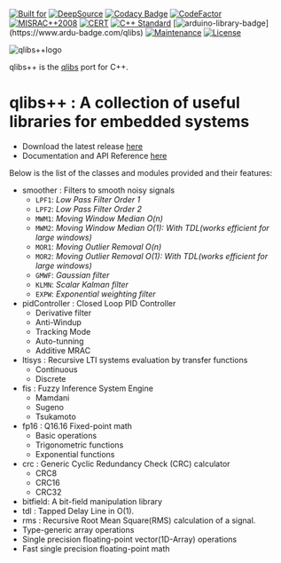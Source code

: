 [![Built for](https://img.shields.io/badge/built%20for-microcontrollers-lightgrey?logo=WhiteSource)](https://github.com/kmilo17pet/qlibs-cpp)
[![DeepSource](https://app.deepsource.com/gh/kmilo17pet/qlibs-cpp.svg/?label=active+issues&show_trend=true&token=v2gmYWIv1qjuUS9q01v_ncon)](https://app.deepsource.com/gh/kmilo17pet/qlibs-cpp/)
[![Codacy Badge](https://app.codacy.com/project/badge/Grade/2773da9d554f4f8abc31e76b7bcd33c3)](https://app.codacy.com/gh/kmilo17pet/qlibs-cpp/dashboard?utm_source=gh&utm_medium=referral&utm_content=&utm_campaign=Badge_grade)
[![CodeFactor](https://www.codefactor.io/repository/github/kmilo17pet/qlibs-cpp/badge)](https://www.codefactor.io/repository/github/kmilo17pet/qlibs-cpp)
[![MISRAC++2008](https://img.shields.io/badge/MISRAC++2008-Compliant-blue.svg?logo=verizon)](https://www.misra.org.uk/)
[![CERT](https://img.shields.io/badge/CERT-Compliant-blue.svg?logo=cplusplus)](https://wiki.sei.cmu.edu/confluence/display/seccode/SEI+CERT+Coding+Standards)
[![C++ Standard](https://img.shields.io/badge/STD-C++11-green.svg?logo=cplusplus)](https://en.cppreference.com/w/cpp/11)
[![arduino-library-badge](https://www.ardu-badge.com/badge/qlibs.svg?)](https://www.ardu-badge.com/qlibs)
[![Maintenance](https://img.shields.io/badge/Maintained%3F-yes-green.svg?logo=textpattern)](https://github.com/kmilo17pet/QuarkTS-cpp/graphs/commit-activity)
[![License](https://img.shields.io/github/license/kmilo17pet/QuarkTS-cpp?logo=livejournal)](https://github.com/kmilo17pet/QuarkTS-cpp/blob/master/LICENSE)


![qlibs++logo](https://github.com/kmilo17pet/qlibs-cpp/assets/11412210/76b07eb7-b522-449e-be1b-c4349bb02dd6)

qlibs++ is the [qlibs](https://github.com/kmilo17pet/qlibs)  port for C++.

# qlibs++ : A collection of useful libraries for embedded systems

* Download the latest release [here](https://github.com/kmilo17pet/qlibs-cpp/releases)
* Documentation and API Reference [here](https://kmilo17pet.github.io/qlibs-cpp/)


Below is the list of the classes and modules provided and their features:

- smoother : Filters to smooth noisy signals
   - `LPF1`: _Low Pass Filter Order 1_
   - `LPF2`: _Low Pass Filter Order 2_
   - `MWM1`: _Moving Window Median O(n)_
   - `MWM2`: _Moving Window Median O(1): With TDL(works efficient for large windows)_
   - `MOR1`: _Moving Outlier Removal O(n)_
   - `MOR2`: _Moving Outlier Removal O(1): With TDL(works efficient for large windows)_
   - `GMWF`: _Gaussian filter_
   - `KLMN`: _Scalar Kalman filter_
   - `EXPW`: _Exponential weighting filter_
- pidController : Closed Loop PID Controller
  - Derivative filter
  - Anti-Windup
  - Tracking Mode
  - Auto-tunning 
  - Additive MRAC
- ltisys : Recursive LTI systems evaluation by transfer functions
  - Continuous
  - Discrete
- fis : Fuzzy Inference System Engine
  - Mamdani
  - Sugeno
  - Tsukamoto
- fp16 : Q16.16 Fixed-point math
  - Basic operations
  - Trigonometric functions
  - Exponential functions
- crc : Generic Cyclic Redundancy Check (CRC) calculator
  - CRC8
  - CRC16
  - CRC32
- bitfield: A bit-field manipulation library
- tdl : Tapped Delay Line in O(1). 
- rms : Recursive Root Mean Square(RMS) calculation of a signal.
- Type-generic array operations
- Single precision floating-point vector(1D-Array) operations
- Fast single precision floating-point math
